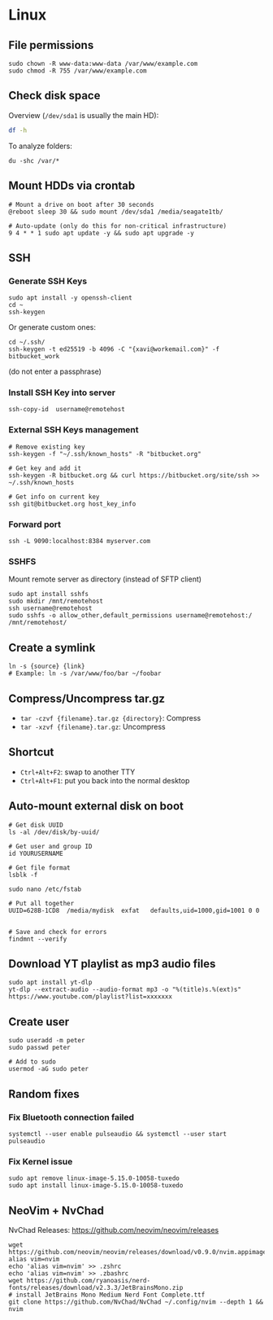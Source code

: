 # Linux

## File permissions

```
sudo chown -R www-data:www-data /var/www/example.com
sudo chmod -R 755 /var/www/example.com
```

## Check disk space

Overview (`/dev/sda1` is usually the main HD):

```sh
df -h
```

To analyze folders:

```
du -shc /var/*
```

## Mount HDDs via crontab

```
# Mount a drive on boot after 30 seconds
@reboot sleep 30 && sudo mount /dev/sda1 /media/seagate1tb/

# Auto-update (only do this for non-critical infrastructure)
9 4 * * 1 sudo apt update -y && sudo apt upgrade -y
```

## SSH


### Generate SSH Keys

```
sudo apt install -y openssh-client
cd ~
ssh-keygen
```

Or generate custom ones:

```
cd ~/.ssh/
ssh-keygen -t ed25519 -b 4096 -C "{xavi@workemail.com}" -f bitbucket_work
```

(do not enter a passphrase)


### Install SSH Key into server

```
ssh-copy-id  username@remotehost
```

### External SSH Keys management

```
# Remove existing key
ssh-keygen -f "~/.ssh/known_hosts" -R "bitbucket.org"

# Get key and add it
ssh-keygen -R bitbucket.org && curl https://bitbucket.org/site/ssh >> ~/.ssh/known_hosts
 
# Get info on current key
ssh git@bitbucket.org host_key_info
```

### Forward port

```
ssh -L 9090:localhost:8384 myserver.com
```


### SSHFS

Mount remote server as directory (instead of SFTP client)

```
sudo apt install sshfs
sudo mkdir /mnt/remotehost
ssh username@remotehost
sudo sshfs -o allow_other,default_permissions username@remotehost:/ /mnt/remotehost/
```


## Create a symlink

```
ln -s {source} {link}
# Example: ln -s /var/www/foo/bar ~/foobar
```

## Compress/Uncompress tar.gz

- `tar -czvf {filename}.tar.gz {directory}`: Compress
- `tar -xzvf {filename}.tar.gz`: Uncompress

## Shortcut

- `Ctrl+Alt+F2`: swap to another TTY
- `Ctrl+Alt+F1`: put you back into the normal desktop

## Auto-mount external disk on boot

```
# Get disk UUID
ls -al /dev/disk/by-uuid/

# Get user and group ID
id YOURUSERNAME

# Get file format
lsblk -f

sudo nano /etc/fstab

# Put all together
UUID=628B-1CD8  /media/mydisk  exfat   defaults,uid=1000,gid=1001 0 0


# Save and check for errors
findmnt --verify
```

## Download YT playlist as mp3 audio files

```
sudo apt install yt-dlp
yt-dlp --extract-audio --audio-format mp3 -o "%(title)s.%(ext)s" https://www.youtube.com/playlist?list=xxxxxxx
```

## Create user

```
sudo useradd -m peter
sudo passwd peter

# Add to sudo
usermod -aG sudo peter
```

## Random fixes

### Fix Bluetooth connection failed

```
systemctl --user enable pulseaudio && systemctl --user start pulseaudio
```

### Fix Kernel issue

```
sudo apt remove linux-image-5.15.0-10058-tuxedo
sudo apt install linux-image-5.15.0-10058-tuxedo
```


## NeoVim + NvChad

NvChad Releases: https://github.com/neovim/neovim/releases

```
wget https://github.com/neovim/neovim/releases/download/v0.9.0/nvim.appimage
alias vim=nvim
echo 'alias vim=nvim' >> .zshrc
echo 'alias vim=nvim' >> .zbashrc
wget https://github.com/ryanoasis/nerd-fonts/releases/download/v2.3.3/JetBrainsMono.zip
# install JetBrains Mono Medium Nerd Font Complete.ttf
git clone https://github.com/NvChad/NvChad ~/.config/nvim --depth 1 && nvim


```
